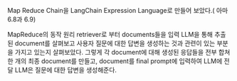
Map Reduce Chain을 LangChain Expression Language로 만들어 보았다.( 아마 6.8과 6.9)

MapReduce의 동작 원리
retriever로 부터 documents들을 입력 LLM을 통해 추출된 document를 살펴보고 사용자 질문에 대한 답변을 생성하는 것과 관련이 있는 부분을 가지고 있는지 살펴보았다.
그렇게 각 document에 대해 생성된 응답들을 전부 합쳐 한 개의 최종 document를 만들고, document를 final prompt에 입력하여 LLM에 전달
LLM은 질문에 대한 답변을 생성해준다.
